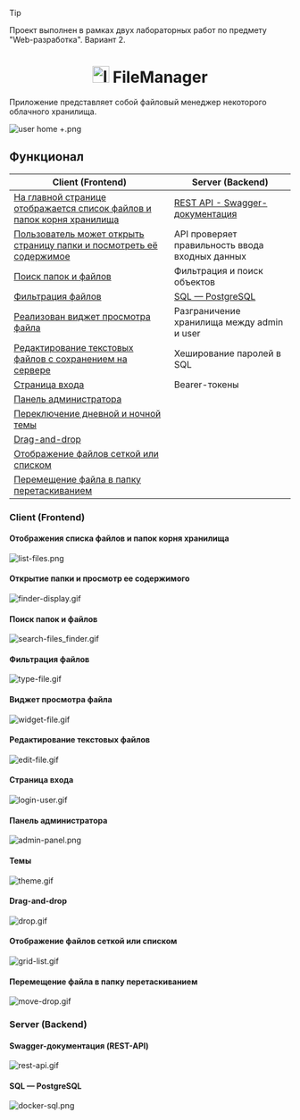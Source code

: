 > [!TIP]
> Проект выполнен в рамках двух лабораторных работ по предмету "Web-разработка". Вариант 2.

<div align="center">
  <h1>
    <img alt="logo" src="./img/logo.png" height="30" width="30"/>
    FileManager
  </h1>
</div>
Приложение представляет собой файловый менеджер некоторого облачного
хранилища.

![user home +.png](img/user%20home%20%2B.png)

## Функционал

| Client (Frontend)                                                                      | Server (Backend)                                |
|----------------------------------------------------------------------------------------|-------------------------------------------------|
| [На главной странице отображается список файлов и папок корня хранилища](list-files)   | [REST API - Swagger-документация](rest-api)     |
| [Пользователь может открыть страницу папки и посмотреть её содержимое](finder-display) | API проверяет правильность ввода входных данных |
| [Поиск папок и файлов](search-files_finder)                                            | Фильтрация и поиск объектов                     |
| [Фильтрация файлов](type-file)                                                         | [SQL — PostgreSQL](docker-sql)                  |
| [Реализован виджет просмотра файла](widget-file)                                       | Разграничение хранилища между admin и user      |
| [Редактирование текстовых файлов с сохранением на сервере](edit-file)                  | Хеширование паролей в SQL                       |
| [Страница входа](login-user)                                                           | Bearer-токены                                   |
| [Панель администратора](admin-panel)                                                   |                                                 |
| [Переключение дневной и ночной темы](theme)                                            |                                                 |
| [Drag-and-drop](drop)                                                                  |                                                 |
| [Отображение файлов сеткой или списком](grid-list)                                     |                                                 |
| [Перемещение файла в папку перетаскиванием](move-drop)                                 |                                                 |

### Client (Frontend)
<a id="list-files"></a>
#### Отображения списка файлов и папок корня хранилища
![list-files.png](img/screenshot/list-files.png)

<a id="finder-display"></a>
#### Открытие папки и просмотр ее содержимого
![finder-display.gif](img/gif/finder-display.gif)

<a id="search-files_finder"></a>
#### Поиск папок и файлов
![search-files_finder.gif](img/gif/search-files_finder.gif)

<a id="type-file"></a>
#### Фильтрация файлов
![type-file.gif](img/gif/type-file.gif)

<a id="widget-file"></a>
#### Виджет просмотра файла
![widget-file.gif](img/gif/widget-file.gif)

<a id="edit-file"></a>
#### Редактирование текстовых файлов
![edit-file.gif](img/gif/edit-file.gif)

<a id="login-user"></a>
#### Страница входа
![login-user.gif](img/gif/login-user.gif)

<a id="admin-panel"></a>
#### Панель администратора
![admin-panel.png](img/screenshot/admin-panel.png)

<a id="theme"></a>
#### Темы
![theme.gif](img/gif/theme.gif)

<a id="drop"></a>
#### Drag-and-drop
![drop.gif](img/gif/drop.gif)

<a id="grid-list"></a>
#### Отображение файлов сеткой или списком
![grid-list.gif](img/gif/grid-list.gif)

<a id="move-drop"></a>
#### Перемещение файла в папку перетаскиванием
![move-drop.gif](img/gif/move-drop.gif)

### Server (Backend)
<a id="rest-api"></a>
#### Swagger-документация (REST-API)
![rest-api.gif](img/gif/rest-api.gif)

<a id="docker-sql"></a>
#### SQL — PostgreSQL
![docker-sql.png](img/screenshot/docker-sql.png)